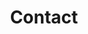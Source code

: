 ---
title: "Contact"
description : "this is a meta description"

office:
  title : "110 Lab"
  mobile : "06.30.94.47.00"
  email : "florian.dambrine <at> gmail.com"
  location : |
    110 Avenue Jean Jaurès
    80480 Salouël
  content : "Brassins dans les cuisines du 110"

# opennig hour
opennig_hour:
  title : "Brewing Hours"
  day_time:
    # - "Monday: 9:00 – 19:00"
    # - "Tuesday: 9:00 – 19:00"
    # - "Wednesday: 9:00 – 19:00"
    # - "Thursday: 9:00 – 19:00"
    # - "Friday: 9:00 – 19:00"
    - "Saturday: 9:00 – 19:00"
    - "Sunday: 9:00 – 19:00"

draft: false
---